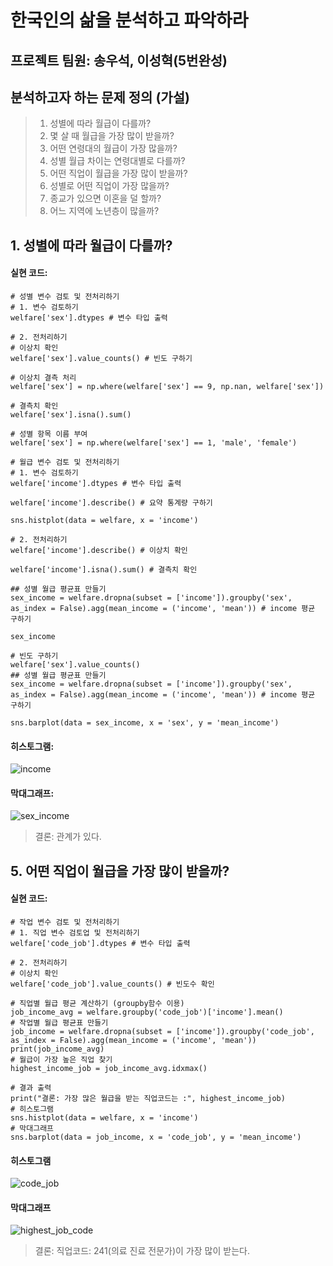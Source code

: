 # 한국인의 삶을 분석하고 파악하라
## 프로젝트 팀원: 송우석, 이성혁(5번완성)
## 분석하고자 하는 문제 정의 (가설)
> 1. 성별에 따라 월급이 다를까?
> 2. 몇 살 때 월급을 가장 많이 받을까?
> 3. 어떤 연령대의 월급이 가장 많을까?
> 4. 성별 월급 차이는 연령대별로 다를까?
> 5. 어떤 직업이 월급을 가장 많이 받을까?
> 6. 성별로 어떤 직업이 가장 많을까?
> 7. 종교가 있으면 이혼을 덜 할까?
> 8. 어느 지역에 노년층이 많을까?

## 1. 성별에 따라 월급이 다를까?
#### 실현 코드:
```
# 성별 변수 검토 및 전처리하기
# 1. 변수 검토하기
welfare['sex'].dtypes # 변수 타입 출력

# 2. 전처리하기
# 이상치 확인
welfare['sex'].value_counts() # 빈도 구하기

# 이상치 결측 처리
welfare['sex'] = np.where(welfare['sex'] == 9, np.nan, welfare['sex'])

# 결측치 확인
welfare['sex'].isna().sum()

# 성별 항목 이름 부여
welfare['sex'] = np.where(welfare['sex'] == 1, 'male', 'female')

# 월급 변수 검토 및 전처리하기
# 1. 변수 검토하기
welfare['income'].dtypes # 변수 타입 출력

welfare['income'].describe() # 요약 통계량 구하기

sns.histplot(data = welfare, x = 'income')

# 2. 전처리하기
welfare['income'].describe() # 이상치 확인

welfare['income'].isna().sum() # 결측치 확인

## 성별 월급 평균표 만들기
sex_income = welfare.dropna(subset = ['income']).groupby('sex', as_index = False).agg(mean_income = ('income', 'mean')) # income 평균 구하기

sex_income

# 빈도 구하기
welfare['sex'].value_counts()
## 성별 월급 평균표 만들기
sex_income = welfare.dropna(subset = ['income']).groupby('sex', as_index = False).agg(mean_income = ('income', 'mean')) # income 평균 구하기

sns.barplot(data = sex_income, x = 'sex', y = 'mean_income')
```
#### 히스토그램:
![income](https://github.com/proleesh/proleesh/assets/57159010/dada0a2b-58fe-485f-b8bf-27e22b909334)
#### 막대그래프:
![sex_income](https://github.com/proleesh/proleesh/assets/57159010/06c83ac7-78c5-49b6-82ea-f348204ef98b)
> 결론: 관계가 있다.

## 5. 어떤 직업이 월급을 가장 많이 받을까?
#### 실현 코드:
```
# 작업 변수 검토 및 전처리하기
# 1. 직업 변수 검토업 및 전처리하기
welfare['code_job'].dtypes # 변수 타입 출력

# 2. 전처리하기
# 이상치 확인
welfare['code_job'].value_counts() # 빈도수 확인

# 직업별 월급 평균 계산하기 (groupby함수 이용)
job_income_avg = welfare.groupby('code_job')['income'].mean()
# 작업별 월급 평균표 만들기
job_income = welfare.dropna(subset = ['income']).groupby('code_job', as_index = False).agg(mean_income = ('income', 'mean'))
print(job_income_avg)
# 월급이 가장 높은 직업 찾기
highest_income_job = job_income_avg.idxmax()

# 결과 출력
print("결론: 가장 많은 월급을 받는 직업코드는 :", highest_income_job)
# 히스토그램
sns.histplot(data = welfare, x = 'income')
# 막대그래프
sns.barplot(data = job_income, x = 'code_job', y = 'mean_income')
```
#### 히스토그램
![code_job](https://github.com/proleesh/Project0531/assets/57159010/ce88b3c4-cb1d-4aea-bf15-53d7b0f3b82d)
#### 막대그래프
![highest_job_code](https://github.com/proleesh/Project0531/assets/57159010/2bb89ea9-734a-4481-998e-f71a70d230f0)
> 결론: 직업코드: 241(의료 진료 전문가)이 가장 많이 받는다.

